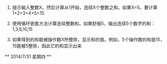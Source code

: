 1. 提示输入整数X，然后计算从1开始，连续X个整数之和。如果X=5，要计算1+2+3+4+5=15

2. 使用循环嵌套方法计算连续整数和。如果舒服5，输出连续5个数字的和：1,3,6,10,15

3. 如果得到的和能被操作数X所整除，显示和的值。例如，5个操作数的和是15，15能被5整除，因此它的和显示出来

** 2014/7/31 星期四 **


